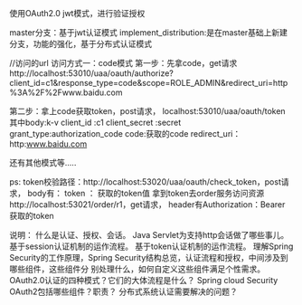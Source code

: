 使用OAuth2.0 jwt模式，进行验证授权

master分支：基于jwt认证模式 
implement_distribution:是在master基础上新建分支，功能的强化，基于分布式认证模式



//访问的url
访问方式一：code模式
第一步：先拿code，get请求
http://localhost:53010/uaa/oauth/authorize?client_id=c1&response_type=code&scope=ROLE_ADMIN&redirect_uri=http%3A%2F%2Fwww.baidu.com

第二步：拿上code获取token，post请求，
localhost:53010/uaa/oauth/token
其中body:k-v
client_id :c1
client_secret :secret
grant_type:authorization_code
code:获取的code
redirect_uri：http:www.baidu.com

还有其他模式等.....

ps:
    token校验路径：http://localhost:53020/uaa/oauth/check_token，post请求，
    body有：
        token ： 获取的token值
    拿到token去order服务访问资源http://localhost:53021/order/r1，get请求， header有Authorization：Bearer 获取的token




说明：
什么是认证、授权、会话。
Java Servlet为支持http会话做了哪些事儿。
基于session认证机制的运作流程。
基于token认证机制的运作流程。
理解Spring Security的工作原理，Spring Security结构总览，认证流程和授权，中间涉及到哪些组件，这些组件分
别处理什么，如何自定义这些组件满足个性需求。
OAuth2.0认证的四种模式？它们的大体流程是什么？
Spring cloud Security OAuth2包括哪些组件？职责？
分布式系统认证需要解决的问题？





